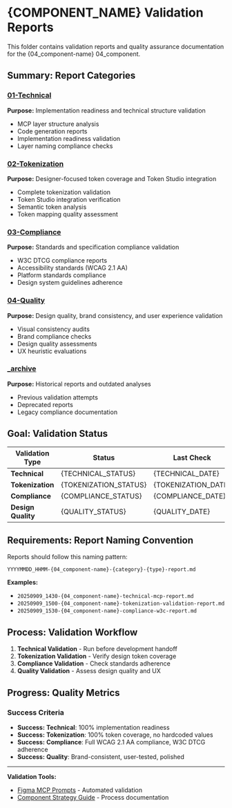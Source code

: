 # {COMPONENT_NAME} Validation Reports

This folder contains validation reports and quality assurance documentation for the {04_component-name} 04_component.

## **Summary:** Report Categories

### [01-Technical](01-technical/)
**Purpose:** Implementation readiness and technical structure validation
- MCP layer structure analysis
- Code generation reports  
- Implementation readiness validation
- Layer naming compliance checks

### [02-Tokenization](02-tokenization/)
**Purpose:** Designer-focused token coverage and Token Studio integration
- Complete tokenization validation
- Token Studio integration verification
- Semantic token analysis
- Token mapping quality assessment

### [03-Compliance](03-compliance/)
**Purpose:** Standards and specification compliance validation
- W3C DTCG compliance reports
- Accessibility standards (WCAG 2.1 AA)
- Platform standards compliance
- Design system guidelines adherence

### [04-Quality](04-quality/)
**Purpose:** Design quality, brand consistency, and user experience validation
- Visual consistency audits
- Brand compliance checks
- Design quality assessments
- UX heuristic evaluations

### [_archive](_archive/)
**Purpose:** Historical reports and outdated analyses
- Previous validation attempts
- Deprecated reports
- Legacy compliance documentation

## **Goal:** Validation Status

| Validation Type | Status | Last Check | Next Due |
|----------------|--------|------------|----------|
| **Technical** | {TECHNICAL_STATUS} | {TECHNICAL_DATE} | {TECHNICAL_NEXT} |
| **Tokenization** | {TOKENIZATION_STATUS} | {TOKENIZATION_DATE} | {TOKENIZATION_NEXT} |
| **Compliance** | {COMPLIANCE_STATUS} | {COMPLIANCE_DATE} | {COMPLIANCE_NEXT} |
| **Design Quality** | {QUALITY_STATUS} | {QUALITY_DATE} | {QUALITY_NEXT} |

## **Requirements:** Report Naming Convention

Reports should follow this naming pattern:
```
YYYYMMDD_HHMM-{04_component-name}-{category}-{type}-report.md
```

**Examples:**
- `20250909_1430-{04_component-name}-technical-mcp-report.md`
- `20250909_1500-{04_component-name}-tokenization-validation-report.md`
- `20250909_1530-{04_component-name}-compliance-w3c-report.md`

## **Process:** Validation Workflow

1. **Technical Validation** - Run before development handoff
2. **Tokenization Validation** - Verify design token coverage
3. **Compliance Validation** - Check standards adherence
4. **Quality Validation** - Assess design quality and UX

## **Progress:** Quality Metrics

### Success Criteria
- **Success:** **Technical**: 100% implementation readiness
- **Success:** **Tokenization**: 100% token coverage, no hardcoded values
- **Success:** **Compliance**: Full WCAG 2.1 AA compliance, W3C DTCG adherence
- **Success:** **Quality**: Brand-consistent, user-tested, polished

---

**Validation Tools:**
- [Figma MCP Prompts](../../../03-design-tokens/03-workflows/maintainers/prompts/) - Automated validation
- [Component Strategy Guide](../../../03-design-tokens/03-workflows/maintainers/component-documentation-separation-strategy.md) - Process documentation
